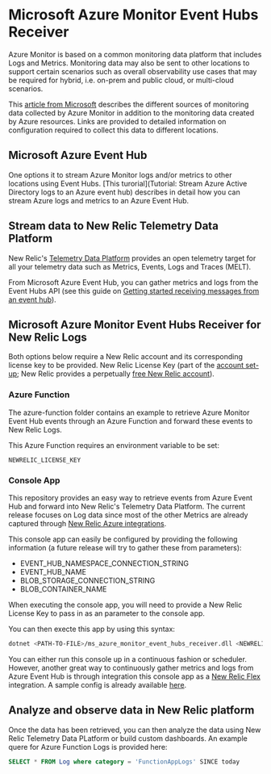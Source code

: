 # Microsoft Azure Monitor Event Hubs Receiver

Azure Monitor is based on a common monitoring data platform that includes Logs and Metrics. Monitoring data may also be sent to other locations to support certain scenarios such as overall observability use cases that may be required for hybrid, i.e. on-prem and public cloud, or multi-cloud scenarios.

This [article from Microsoft](https://docs.microsoft.com/en-us/azure/azure-monitor/platform/data-sources) describes the different sources of monitoring data collected by Azure Monitor in addition to the monitoring data created by Azure resources. Links are provided to detailed information on configuration required to collect this data to different locations.

## Microsoft Azure Event Hub

One options it to stream Azure Monitor logs and/or metrics to other locations using Event Hubs. [This turorial](Tutorial: Stream Azure Active Directory logs to an Azure event hub) describes in detail how you can stream Azure logs and metrics to an Azure Event Hub.

## Stream data to New Relic Telemetry Data Platform

New Relic's [Telemetry Data Platform](https://newrelic.com/platform/telemetry-data-platform) provides an open telemetry target for all your telemetry data such as Metrics, Events, Logs and Traces (MELT).

From Microsoft Azure Event Hub, you can gather metrics and logs from the Event Hubs API (see this guide on [Getting started receiving messages from an event hub](https://docs.microsoft.com/en-us/azure/event-hubs/event-hubs-dotnet-standard-getstarted-send)).

## Microsoft Azure Monitor Event Hubs Receiver for New Relic Logs

Both options below require a New Relic account and its corresponding license key to be provided. New Relic License Key (part of the [account set-up](https://docs.newrelic.com/docs/accounts/accounts-billing/account-setup/new-relic-license-key); New Relic provides a perpetually [free New Relic account](https://newrelic.com/signup)).

### Azure Function

The azure-function folder contains an example to retrieve Azure Monitor Event Hub events through an Azure Function and forward these events to New Relic Logs.

This Azure Function requires an environment variable to be set:

```
NEWRELIC_LICENSE_KEY
```

### Console App

This repository provides an easy way to retrieve events from Azure Event Hub and forward into New Relic's Telemetry Data Platform. The current release focuses on Log data since most of the other Metrics are already captured through [New Relic Azure integrations](https://docs.newrelic.com/docs/integrations/microsoft-azure-integrations/getting-started/introduction-azure-monitoring-integrations).

This console app can easily be configured by providing the following information (a future release will try to gather these from parameters):
- EVENT_HUB_NAMESPACE_CONNECTION_STRING
- EVENT_HUB_NAME
- BLOB_STORAGE_CONNECTION_STRING
- BLOB_CONTAINER_NAME

When executing the console app, you will need to provide a New Relic License Key to pass in as an parameter to the console app. 

You can then execte this app by using this syntax:

```bash
dotnet <PATH-TO-FILE>/ms_azure_monitor_event_hubs_receiver.dll <NEWRELIC_LICENSE_KEY>
```

You can either run this console up in a continuous fashion or scheduler. However, another great way to continuously gather metrics and logs from Azure Event Hub is through integration this console app as a [New Relic Flex](https://github.com/newrelic/nri-flex) integration. A sample config is already available [here](https://github.com/harrykimpel/nri-flex/blob/master/examples/microsoft-azure-monitor-logs.yml).

## Analyze and observe data in New Relic platform

Once the data has been retrieved, you can then analyze the data using New Relic Telemetry Data PLatform or build custom dashboards. An example quere for Azure Function Logs is provided here:

```SQL
SELECT * FROM Log where category = 'FunctionAppLogs' SINCE today
```
